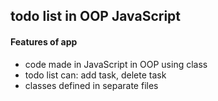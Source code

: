 ## todo list in OOP JavaScript

#### Features of app
* code made in JavaScript in OOP using class
* todo list can: add task, delete task
* classes defined in separate files





